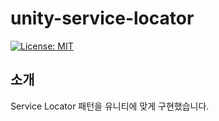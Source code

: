 ﻿# unity-service-locator

[![License: MIT](https://img.shields.io/badge/License-MIT-yellow.svg)](https://opensource.org/licenses/MIT)

## 소개

Service Locator 패턴을 유니티에 맞게 구현했습니다.

